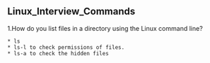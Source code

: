## Linux_Interview_Commands

1.How do you list files in a directory using the Linux command line?
```
* ls
* ls-l to check permissions of files.
* ls-a to check the hidden files
```
 


